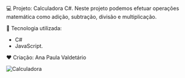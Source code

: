 💻 Projeto: Calculadora C#.
Neste projeto podemos efetuar operações matemática como adição, subtração, divisão e multiplicação.

🚀  Tecnologia utilizada:
- C#
- JavaScript.
 
❤ Criação: Ana Paula Valdetário

![Calculadora](https://github.com/anapaulavaldetario/CalculadoraSeeSharp/assets/102619370/e0fd10aa-aafa-420d-bde1-55fb443182df)
